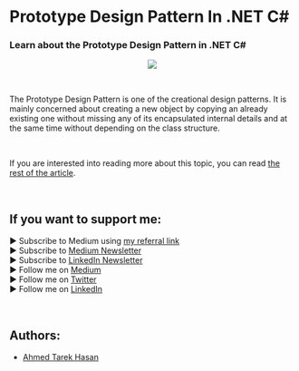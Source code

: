 <link rel="canonical" href="https://levelup.gitconnected.com/prototype-design-pattern-in-net-c-67db46c3d28f?sk=d6eb50bc020a4cc5f5d04d79c80c7e21" />

# Prototype Design Pattern In .NET C#
### Learn about the Prototype Design Pattern in .NET C#

<p align="center">
  <img src="https://miro.medium.com/max/1400/1*FI623dZ0DljA_PloNemtUw.jpeg">
</p>

<br/>

<p>
The Prototype Design Pattern is one of the creational design patterns. It is mainly concerned about creating a new object by copying an already existing one without missing any of its encapsulated internal details and at the same time without depending on the class structure.
</p>

<br/>

If you are interested into reading more about this topic, you can read [the rest of the article][Article]. 

<br/>

## If you want to support me:
▶ Subscribe to Medium using [my referral link][Membership]<br/>
▶ Subscribe to [Medium Newsletter][Subscribe]<br/>
▶ Subscribe to [LinkedIn Newsletter][Newsletter]<br/>
▶ Follow me on [Medium][Blog]<br/>
▶ Follow me on [Twitter][Twitter]<br/>
▶ Follow me on [LinkedIn][LinkedIn]

<br/>

## Authors:
* [Ahmed Tarek Hasan]


[Ahmed Tarek Hasan]: https://medium.com/@eng_ahmed.tarek
[Blog]: https://medium.com/@eng_ahmed.tarek
[Membership]: https://medium.com/@eng_ahmed.tarek/membership
[Subscribe]: https://medium.com/subscribe/@eng_ahmed.tarek
[Twitter]: https://twitter.com/AhmedTarekHasa1
[LinkedIn]: https://www.linkedin.com/in/atarekhasan/
[Friend Links]: https://www.linkedin.com/feed/update/urn:li:activity:6866082670108143616/
[Newsletter]: https://www.linkedin.com/newsletters/development-simply-put-6866647119655247872/
[Article]: https://levelup.gitconnected.com/prototype-design-pattern-in-net-c-67db46c3d28f?sk=d6eb50bc020a4cc5f5d04d79c80c7e21
